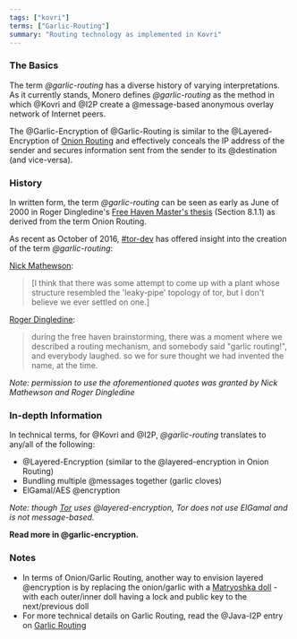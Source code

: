 ```yaml
---
tags: ["kovri"]
terms: ["Garlic-Routing"]
summary: "Routing technology as implemented in Kovri"
---
```


### The Basics

The term *@garlic-routing* has a diverse history of varying interpretations. As it currently stands, Monero defines *@garlic-routing* as the method in which @Kovri and @I2P create a @message-based anonymous overlay network of Internet peers.

The @Garlic-Encryption of @Garlic-Routing is similar to the @Layered-Encryption of [Onion Routing](https://en.wikipedia.org/wiki/Onion_routing) and effectively conceals the IP address of the sender and secures information sent from the sender to its @destination (and vice-versa).

### History

In written form, the term *@garlic-routing* can be seen as early as June of 2000 in Roger Dingledine's [Free Haven Master's thesis](http://www.freehaven.net/papers.html) (Section 8.1.1) as derived from the term Onion Routing.

As recent as October of 2016, [#tor-dev](https://oftc.net/WebChat/) has offered insight into the creation of the term *@garlic-routing*:

[Nick Mathewson](https://en.wikipedia.org/wiki/The_Tor_Project,_Inc):
>[I think that there was some attempt to come up with a plant whose structure resembled the 'leaky-pipe' topology of tor, but I don't believe we ever settled on one.]

[Roger Dingledine](https://en.wikipedia.org/wiki/Roger_Dingledine):
>during the free haven brainstorming, there was a moment where we described a routing mechanism, and somebody said "garlic routing!", and everybody laughed.
so we for sure thought we had invented the name, at the time.

*Note: permission to use the aforementioned quotes was granted by Nick Mathewson and Roger Dingledine*

### In-depth Information

In technical terms, for @Kovri and @I2P, *@garlic-routing* translates to any/all of the following:

- @Layered-Encryption (similar to the @layered-encryption in Onion Routing)
- Bundling multiple @messages together (garlic cloves)
- ElGamal/AES @encryption

*Note: though [Tor](https://torproject.org/) uses @layered-encryption, Tor does not use ElGamal and is not message-based.*

**Read more in @garlic-encryption.**

### Notes

- In terms of Onion/Garlic Routing, another way to envision layered @encryption is by replacing the onion/garlic with a [Matryoshka doll](https://en.wikipedia.org/wiki/Matryoshka_doll) - with each outer/inner doll having a lock and public key to the next/previous doll
- For more technical details on Garlic Routing, read the @Java-I2P entry on [Garlic Routing](https://geti2p.net/en/docs/how/garlic-routing)
